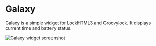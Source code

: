 # Galaxy

Galaxy is a simple widget for LockHTML3 and Groovylock. It displays current time and battery status.

![Galaxy widget screenshot](https://i.imgur.com/wn5T9wu.png)
